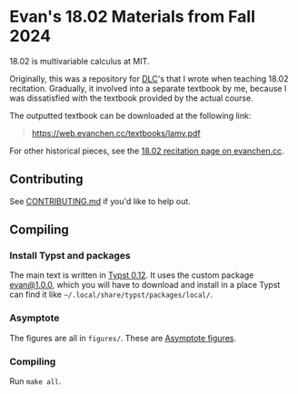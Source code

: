 # Evan's 18.02 Materials from Fall 2024

18.02 is multivariable calculus at MIT.

Originally, this was a repository for [DLC](https://w.wiki/B6m3)'s
that I wrote when teaching 18.02 recitation.
Gradually, it involved into a separate textbook by me,
because I was dissatisfied with the textbook provided by the actual course.

The outputted textbook can be downloaded at the following link:

> https://web.evanchen.cc/textbooks/lamv.pdf

For other historical pieces,
see the [18.02 recitation page on evanchen.cc](https://web.evanchen.cc/1802.html).

## Contributing

See [CONTRIBUTING.md](CONTRIBUTING.md) if you'd like to help out.

## Compiling

### Install Typst and packages

The main text is written in [Typst 0.12](https://typst.app).
It uses the custom package
[evan@1.0.0](https://github.com/vEnhance/dotfiles/blob/main/typst/packages/local/evan/1.0.0),
which you will have to download and install in a place Typst can find it like
`~/.local/share/typst/packages/local/`.

### Asymptote

The figures are all in `figures/`.
These are [Asymptote figures](https://web.evanchen.cc/asyguide.html).

### Compiling

Run `make all`.
